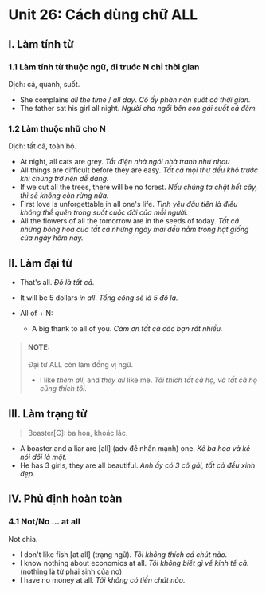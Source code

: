 # Unit 26: Cách dùng chữ ALL


## I. Làm tính từ
### 1.1 Làm tính từ thuộc ngữ, đi trước N chỉ thời gian
Dịch: cả, quanh, suốt.
 - She complains *all the time* / *all day*. *Cô ấy phàn nàn suốt cả thời gian.*
 - The father sat his girl all night. *Người cha ngồi bên con gái suốt cả đêm.*

### 1.2 Làm thuộc nhữ cho N
Dịch: tất cả, toàn bộ.

 - At night, all cats are grey. *Tắt điện nhà ngói nhà tranh như nhau*
 - All things are difficult before they are easy. *Tất cả mọi thứ đều khó trước khi chúng trở nên dễ dàng.*
 - If we cut all the trees, there will be no forest. *Nếu chúng ta chặt hết cây, thì sẽ không còn rừng nữa.*
 - First love is unforgettable in all one's life. *Tình yêu đầu tiên là điều không thể quên trong suốt cuộc đời của mỗi người.* 
 - All the flowers of all the tomorrow are in the seeds of today. *Tất cả những bông hoa của tất cả những ngày mai đều nằm trong hạt giống của ngày hôm nay.*

## II. Làm đại từ
 - That's all. *Đó là tất cả.*
 - It will be 5 dollars *in all*. *Tổng cộng sẽ là 5 đô la.*

 - All of + N:
   - A big thank to all of you. *Cảm ơn tất cả các bạn rất nhiều.*

> #### __NOTE:__
> Đại từ ALL còn làm đồng vị ngữ.
>  - I like *them all*, and *they all* like me. *Tôi thích tất cả họ, và tất cả họ cũng thích tôi.*

## III. Làm trạng từ
> Boaster[C]: ba hoa, khoác lác.

 - A boaster and a liar are [all] (adv để nhấn mạnh) one. *Kẻ ba hoa và kẻ nói dối là một.*
 - He has 3 girls, they are all beautiful. *Anh ấy có 3 cô gái, tất cả đều xinh đẹp.*

## IV. Phủ định hoàn toàn
### 4.1 Not/No ... at all
Not chia.
 - I don't like fish [at all] (trạng ngữ). *Tôi không thích cá chút nào.*
 - I know nothing about economics at all. *Tôi không biết gì về kinh tế cả.* (nothing là từ phái sinh của no)
 - I have no money at all. *Tôi không có tiền chút nào.*